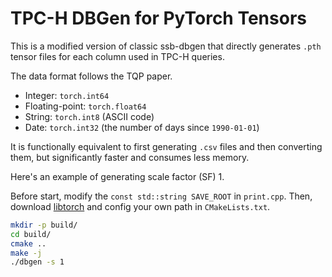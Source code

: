 # TPC-H DBGen for PyTorch Tensors

This is a modified version of classic ssb-dbgen that directly generates `.pth` tensor files for each column used in TPC-H queries.

The data format follows the TQP paper.

- Integer: `torch.int64`
- Floating-point: `torch.float64`
- String: `torch.int8` (ASCII code)
- Date: `torch.int32` (the number of days since `1990-01-01`)


It is functionally equivalent to first generating `.csv` files and then converting them, but significantly faster and consumes less memory.

Here's an example of generating scale factor (SF) 1.

Before start, modify the `const std::string SAVE_ROOT` in `print.cpp`. Then, download [libtorch](https://pytorch.org/get-started/locally/) and config your own path in `CMakeLists.txt`.

```bash
mkdir -p build/
cd build/
cmake ..
make -j
./dbgen -s 1
```

